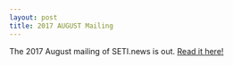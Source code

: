 ```yaml
---
layout: post
title: 2017 AUGUST Mailing
---
```


The 2017 August mailing of SETI.news is out. [Read it here!](https://us6.campaign-archive.com/?u=d896005c207438af0297357d5&id=56d0f17b0e)
